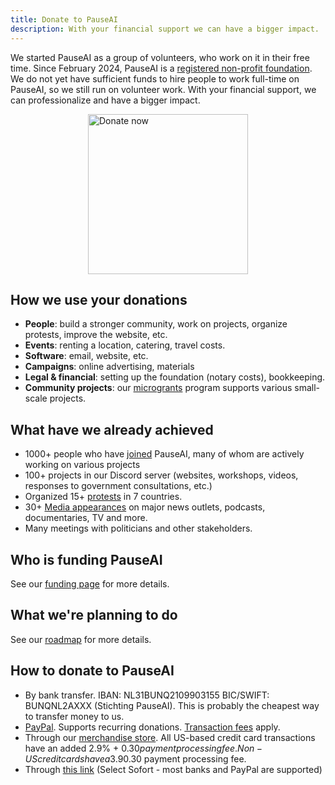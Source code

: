 ```yaml
---
title: Donate to PauseAI
description: With your financial support we can have a bigger impact.
---
```


We started PauseAI as a group of volunteers, who work on it in their free time.
Since February 2024, PauseAI is a [registered non-profit foundation](/legal).
We do not yet have sufficient funds to hire people to work full-time on PauseAI, so we still run on volunteer work.
With your financial support, we can professionalize and have a bigger impact.

<div style="display: flex; justify-content: center;" ><a href="https://www.paypal.com/donate/?hosted_button_id=4TWZXY62EM5VE"><img src="/PayPal.svg" alt="Donate now" width="256" /></a></div>

## How we use your donations

- **People**: build a stronger community, work on projects, organize protests, improve the website, etc.
- **Events**: renting a location, catering, travel costs.
- **Software**: email, website, etc.
- **Campaigns**: online advertising, materials
- **Legal & financial**: setting up the foundation (notary costs), bookkeeping.
- **Community projects**: our [microgrants](/microgrants) program supports various small-scale projects.

## What have we already achieved

- 1000+ people who have [joined](/join) PauseAI, many of whom are actively working on various projects
- 100+ projects in our Discord server (websites, workshops, videos, responses to government consultations, etc.)
- Organized 15+ [protests](/protests) in 7 countries.
- 30+ [Media appearances](/press) on major news outlets, podcasts, documentaries, TV and more.
- Many meetings with politicians and other stakeholders.

## Who is funding PauseAI

See our [funding page](/funding) for more details.

## What we're planning to do

See our [roadmap](/roadmap) for more details.

## How to donate to PauseAI

- By bank transfer. IBAN: NL31BUNQ2109903155 BIC/SWIFT: BUNQNL2AXXX (Stichting PauseAI). This is probably the cheapest way to transfer money to us.
- [PayPal](https://www.paypal.com/donate/?hosted_button_id=4TWZXY62EM5VE). Supports recurring donations. [Transaction fees](https://www.paypal.com/webapps/mpp/merchant-fees) apply.
- Through our [merchandise store](https://pauseai-shop.fourthwall.com/). All US-based credit card transactions have an added 2.9% + $0.30 payment processing fee. Non-US credit cards have a 3.9% +$0.30 payment processing fee.
- Through [this link](https://bunq.me/pauseai) (Select Sofort - most banks and PayPal are supported)
